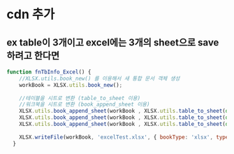 # cdn 추가
<script type="text/javascript" src="https://cdnjs.cloudflare.com/ajax/libs/FileSaver.js/1.3.8/FileSaver.min.js"></script>
<script type="text/javascript" src="https://cdnjs.cloudflare.com/ajax/libs/xlsx/0.15.6/xlsx.full.min.js"></script>

## ex table이 3개이고 excel에는 3개의 sheet으로 save하려고 한다면

```javascript
function fnTbInfo_Excel() { 
	//XLSX.utils.book_new() 를 이용해서 새 통합 문서 객체 생성 
    workBook = XLSX.utils.book_new(); 
    
    //테이블을 시트로 변환 (table_to_sheet 이용)
    //워크북을 시트로 변환 (book_append_sheet 이용) 
    XLSX.utils.book_append_sheet(workBook , XLSX.utils.table_to_sheet(document.getElementById('tb1')), "tb1NAME"); 
    XLSX.utils.book_append_sheet(workBook , XLSX.utils.table_to_sheet(document.getElementById('tb2')), "tb2NAME"); 
    XLSX.utils.book_append_sheet(workBook , XLSX.utils.table_to_sheet(document.getElementById('tb3')), "tb3NAME"); 
    
    XLSX.writeFile(workBook, 'excelTest.xlsx', { bookType: 'xlsx', type: 'binary' }); 
  }
  ```